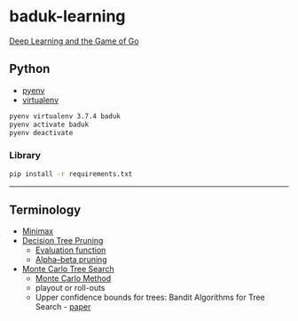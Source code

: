 # baduk-learning

[Deep Learning and the Game of Go](https://github.com/maxpumperla/deep_learning_and_the_game_of_go)

## Python

- [pyenv](https://github.com/pyenv/pyenv)
- [virtualenv](https://github.com/pyenv/pyenv-virtualenv)

```bash
pyenv virtualenv 3.7.4 baduk
pyenv activate baduk
pyenv deactivate
```

### Library

```bash
pip install -r requirements.txt
```

--- 

## Terminology

- [Minimax](https://en.wikipedia.org/wiki/Minimax)
- [Decision Tree Pruning](https://en.wikipedia.org/wiki/Decision_tree_pruning)
  - [Evaluation function](https://en.wikipedia.org/wiki/Evaluation_function)
  - [Alpha–beta pruning](https://en.wikipedia.org/wiki/Alpha%E2%80%93beta_pruning)
- [Monte Carlo Tree Search](https://en.wikipedia.org/wiki/Monte_Carlo_tree_search)
  - [Monte Carlo Method](https://en.wikipedia.org/wiki/Monte_Carlo_method)
  - playout or roll-outs
  - Upper confidence bounds for trees: Bandit Algorithms for Tree Search - [paper](https://arxiv.org/pdf/1408.2028.pdf)
